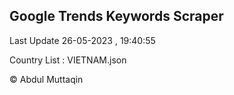 

## Google Trends Keywords Scraper 
 
Last Update 26-05-2023 , 19:40:55

Country List :
VIETNAM.json



© Abdul Muttaqin 
